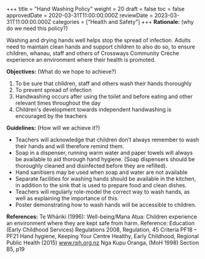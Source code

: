 +++
title = "Hand Washing Policy"
weight = 20
draft = false
toc = false
approvedDate = 2020-03-31T11:00:00.000Z
reviewDate = 2023-03-31T11:00:00.000Z
categories = ["Health and Safety"]
+++
**Rationale:** (why do we need this policy?)

Washing and drying hands well helps stop the spread of infection. Adults need to maintain clean hands and support children to also do so, to ensure children, whanau, staff and others of Crossways Community Crèche experience an environment where their health is promoted.

**Objectives:** (What do we hope to achieve?)

1. To be sure that children, staff and others wash their hands thoroughly
2. To prevent spread of infection
3. Handwashing occurs after using the toilet and before eating and other relevant times throughout the day
4. Children's development towards independent handwashing is encouraged by the teachers

**Guidelines:** (How will we achieve it?)

* Teachers will acknowledge that children don’t always remember to wash their hands and will therefore remind them.
* Soap in a dispenser, running warm water and paper towels will always be available to aid thorough hand hygiene. (Soap dispensers should be thoroughly cleaned and disinfected before they are refilled). 
* Hand sanitisers may be used when soap and water are not available 
* Separate facilities for washing hands should be available in the kitchen, in addition to the sink that is used to prepare food and clean dishes.
* Teachers will regularly role-model the correct way to wash hands, as well as explaining the importance of this.
* Poster demonstrating how to wash hands will be accessible to children.

**References:** 
Te Whāriki (1996): Well-being/Mana Atua: Children experience an environment where they are kept safe from harm.
Reference: Education (Early Childhood Services) Regulations 2008, Regulation, 45     Criteria PF18 – PF21
Hand hygiene, Keeping Your Centre Healthy, Early Childhood, Regional Public Health (2015) www.rph.org.nz
Nga Kupu Oranga, (MoH 1998) Section B5, p19